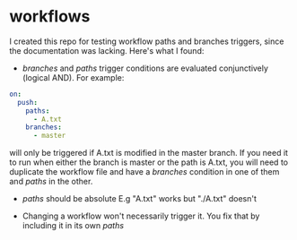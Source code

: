 # workflows


I created this repo for testing workflow paths and branches triggers, since the documentation was lacking.
Here's what I found:

- *branches* and *paths* trigger conditions are evaluated conjunctively (logical AND). 
For example:
```yaml
on:
  push:
    paths:
      - A.txt
    branches:
      - master
```
will only be triggered if A.txt is modified in the master branch. If you need it to run when either the branch is master or the path is A.txt, you will need to duplicate the workflow file and have a *branches* condition in one of them and *paths*
 in the other. 
- *paths* should be absolute
E.g "A.txt" works but "./A.txt" doesn't

- Changing a workflow won't necessarily trigger it. You fix that by including it in its own *paths*

